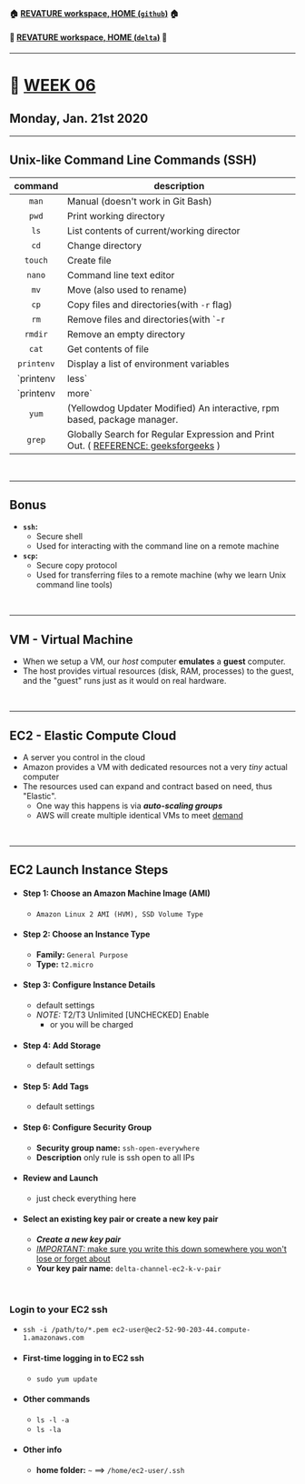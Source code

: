 #### :house: [REVATURE workspace, HOME (`github`)](https://github.com/joedonline/REVATURE__workspace)  :house:
#### :house_with_garden: [REVATURE workspace, HOME (`delta`)](https://github.com/deltachannel/REVATURE__workspace) :house_with_garden:
---
# :calendar: [WEEK 06](https://github.com/joedonline/REVATURE__workspace/tree/master/WEEK__06)
## Monday, Jan. 21st 2020

---
## Unix-like Command Line Commands (SSH)

| command | description |
|:-:|-|
| `man` | Manual (doesn't work in Git Bash) |
| `pwd` | Print working directory |
| `ls` | List contents of current/working director |
| `cd` | Change directory |
| `touch` | Create file |
| `nano` | Command line text editor |
| `mv` | Move (also used to rename) |
| `cp` | Copy files and directories(with `-r` flag) |
| `rm` | Remove files and directories(with `-r|-R`) |
| `rmdir` | Remove an empty directory |
| `cat` | Get contents of file |
| `printenv` | Display a list of environment variables |
| `printenv | less` | Display a list of environment variables, one page at a time |
| `printenv | more` | Display a list of environment variables, one page at a time; displays "More" at bottom of screen |
| `yum` | (Yellowdog Updater Modified) An interactive, rpm based, package manager. |
| `grep` | Globally Search for Regular Expression and Print Out. ( [REFERENCE: geeksforgeeks](https://www.geeksforgeeks.org/grep-command-in-unixlinux/) ) |

<br>

---
## Bonus
- **`ssh`:** 
  * Secure shell
  * Used for interacting with the command line on a remote machine
- **`scp`:** 
  * Secure copy protocol
  * Used for transferring files to a remote machine (why we learn Unix command line tools)

<br>

---
## VM - Virtual Machine
- When we setup a VM, our *host* computer **emulates** a **guest** computer.
- The host provides virtual resources (disk, RAM, processes) to the guest, and the "guest" runs just as it would on real hardware.

<br>

---
## EC2 - Elastic Compute Cloud
- A server you control in the cloud
- Amazon provides a VM with dedicated resources not a very *tiny* actual computer
- The resources used can expand and contract based on need, thus "Elastic".
  * One way this happens is via ***auto-scaling groups***
  * AWS will create multiple identical VMs to meet <u>demand</u>

<br>

---
## EC2 Launch Instance Steps
- #### Step 1: Choose an Amazon Machine Image (AMI)
  * `Amazon Linux 2 AMI (HVM), SSD Volume Type`
- #### Step 2: Choose an Instance Type
  * **Family:** `General Purpose`
  * **Type:** `t2.micro`
- #### Step 3: Configure Instance Details
  * default settings
  * *NOTE:* T2/T3 Unlimited [UNCHECKED] Enable
    - or you will be charged
- #### Step 4: Add Storage
  * default settings
- #### Step 5: Add Tags
  * default settings
- #### Step 6: Configure Security Group
  * **Security group name:** `ssh-open-everywhere`
  * **Description** only rule is ssh open to all IPs
- #### Review and Launch
  * just check everything here
- #### Select an existing key pair or create a new key pair
  * ***Create a new key pair***
  * <u>*IMPORTANT:* make sure you write this down somewhere you won't lose or forget about</u>
  * **Your key pair name:** `delta-channel-ec2-k-v-pair`

<br>

### Login to your EC2 ssh
- `ssh -i /path/to/*.pem ec2-user@ec2-52-90-203-44.compute-1.amazonaws.com`
- #### First-time logging in to EC2 ssh
  * `sudo yum update`
- #### Other commands
  * `ls -l -a`
  * `ls -la`
- #### Other info
  * **home folder:** `~` ==> `/home/ec2-user/.ssh`
